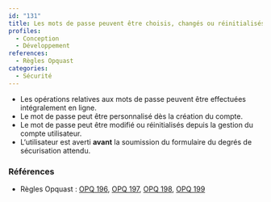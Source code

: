 ```yaml
---
id: "131"
title: Les mots de passe peuvent être choisis, changés ou réinitialisés par l‘utilisateur intégralement en ligne.
profiles:
  - Conception
  - Développement
references:
  - Règles Opquast
categories:
  - Sécurité
---
```


* Les opérations relatives aux mots de passe peuvent être effectuées intégralement en ligne.
* Le mot de passe peut être personnalisé dès la création du compte.
* Le mot de passe peut être modifié ou réinitialisés depuis la gestion du compte utilisateur.
* L‘utilisateur est averti **avant** la soumission du formulaire du degrés de sécurisation attendu.



### Références

*   Règles Opquast : [OPQ 196](https://checklists.opquast.com/fr/assurance-qualite-web/les-operations-relatives-aux-mots-de-passe-peuvent-etre-effectuees-integralement-en-ligne), [OPQ 197](https://checklists.opquast.com/fr/assurance-qualite-web/les-mots-de-passe-peuvent-etre-choisis-ou-changes-par-lutilisateur), [OPQ 198](https://checklists.opquast.com/fr/assurance-qualite-web/un-dispositif-sensibilise-lutilisateur-sur-le-degre-de-securisation-du-mot-de-passe-quil-choisit), [OPQ 199](https://checklists.opquast.com/fr/assurance-qualite-web/le-site-propose-une-procedure-de-reinitialisation-du-mot-de-passe)
